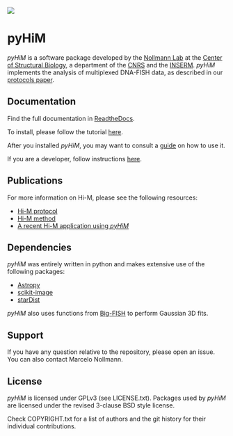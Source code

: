 

![](docs/website_illustration.png)

# pyHiM

*pyHiM* is a software package developed by the [Nollmann Lab](http://www.nollmannlab.org) at the [Center of Structural Biology](http://www.cbs.cnrs.fr), a department of the [CNRS](http://www.cnrs.fr) and the [INSERM](http://www.inserm.fr). 
*pyHiM* implements the analysis of multiplexed DNA-FISH data, as described in our [protocols paper](https://github.com/NollmannLab/HiM_protocol).

## Documentation

Find the full documentation in [ReadtheDocs](https://pyhim.readthedocs.io/en/latest/). 

To install, please follow the tutorial [here](https://pyhim.readthedocs.io/en/latest/getting_started/quick_install.html).

After you installed *pyHiM*, you may want to consult a [guide](https://pyhim.readthedocs.io/en/latest/user_guide/fundamental.html) on how to use it. 

If you are a developer, follow instructions [here](https://pyhim.readthedocs.io/en/latest/contributor/dev_process.html).

## Publications

For more information on Hi-M, please see the following resources:
- [Hi-M protocol](https://github.com/NollmannLab/HiM_protocol)
- [Hi-M method](https://www.cell.com/molecular-cell/fulltext/S1097-2765(19)30011-5)
- [A recent Hi-M application using *pyHiM*](https://www.nature.com/articles/s41588-021-00816-z)

## Dependencies

*pyHiM* was entirely written in python and makes extensive use of the following packages:

- [Astropy](https://www.astropy.org/)
- [scikit-image](https://scikit-image.org/)
- [starDist](https://github.com/stardist/stardist)

*pyHiM* also uses functions from [Big-FISH](https://github.com/fish-quant/big-fish) to perform Gaussian 3D fits.


## Support

If you have any question relative to the repository, please open an issue. You can also contact Marcelo Nollmann.

## License

*pyHiM* is licensed under GPLv3 (see LICENSE.txt).
Packages used by *pyHiM* are licensed under the revised 3-clause BSD style license.

Check COPYRIGHT.txt for a list of authors and the git history for their individual contributions.


